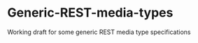 Generic-REST-media-types
========================

Working draft for some generic REST media type specifications